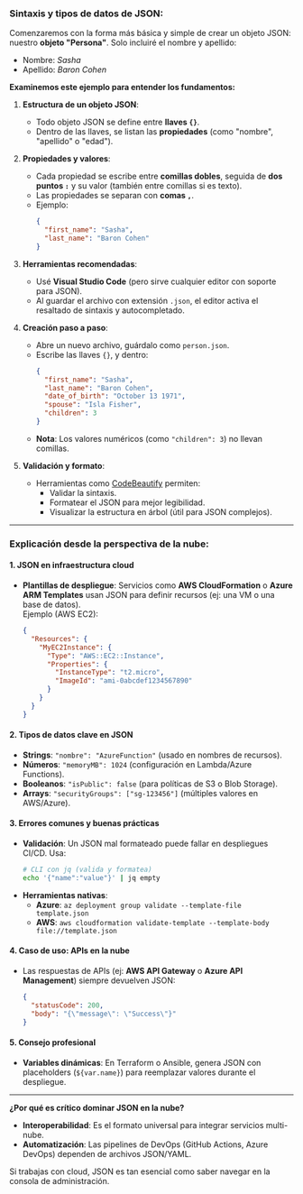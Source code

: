 ### **Sintaxis y tipos de datos de JSON:**  

Comenzaremos con la forma más básica y simple de crear un objeto JSON: nuestro **objeto "Persona"**. Solo incluiré el nombre y apellido:  
- Nombre: *Sasha*  
- Apellido: *Baron Cohen*  

**Examinemos este ejemplo para entender los fundamentos:**  
1. **Estructura de un objeto JSON**:  
   - Todo objeto JSON se define entre **llaves `{}`**.  
   - Dentro de las llaves, se listan las **propiedades** (como "nombre", "apellido" o "edad").  

2. **Propiedades y valores**:  
   - Cada propiedad se escribe entre **comillas dobles**, seguida de **dos puntos `:`** y su valor (también entre comillas si es texto).  
   - Las propiedades se separan con **comas `,`**.  
   - Ejemplo:  
     ```json
     {
       "first_name": "Sasha",
       "last_name": "Baron Cohen"
     }
     ```

3. **Herramientas recomendadas**:  
   - Usé **Visual Studio Code** (pero sirve cualquier editor con soporte para JSON).  
   - Al guardar el archivo con extensión `.json`, el editor activa el resaltado de sintaxis y autocompletado.  

4. **Creación paso a paso**:  
   - Abre un nuevo archivo, guárdalo como `person.json`.  
   - Escribe las llaves `{}`, y dentro:  
     ```json
     {
       "first_name": "Sasha",
       "last_name": "Baron Cohen",
       "date_of_birth": "October 13 1971",
       "spouse": "Isla Fisher",
       "children": 3
     }
     ```  
   - **Nota**: Los valores numéricos (como `"children": 3`) no llevan comillas.  

5. **Validación y formato**:  
   - Herramientas como [CodeBeautify](https://codebeautify.org/jsonviewer) permiten:  
     - Validar la sintaxis.  
     - Formatear el JSON para mejor legibilidad.  
     - Visualizar la estructura en árbol (útil para JSON complejos).  

---

### **Explicación desde la perspectiva de la nube:**  

#### **1. JSON en infraestructura cloud**  
- **Plantillas de despliegue**: Servicios como **AWS CloudFormation** o **Azure ARM Templates** usan JSON para definir recursos (ej: una VM o una base de datos).  
  Ejemplo (AWS EC2):  
  ```json
  {
    "Resources": {
      "MyEC2Instance": {
        "Type": "AWS::EC2::Instance",
        "Properties": {
          "InstanceType": "t2.micro",
          "ImageId": "ami-0abcdef1234567890"
        }
      }
    }
  }
  ```  

#### **2. Tipos de datos clave en JSON**  
- **Strings**: `"nombre": "AzureFunction"` (usado en nombres de recursos).  
- **Números**: `"memoryMB": 1024` (configuración en Lambda/Azure Functions).  
- **Booleanos**: `"isPublic": false` (para políticas de S3 o Blob Storage).  
- **Arrays**: `"securityGroups": ["sg-123456"]` (múltiples valores en AWS/Azure).  

#### **3. Errores comunes y buenas prácticas**  
- **Validación**: Un JSON mal formateado puede fallar en despliegues CI/CD. Usa:  
  ```bash
  # CLI con jq (valida y formatea)
  echo '{"name":"value"}' | jq empty
  ```  
- **Herramientas nativas**:  
  - **Azure**: `az deployment group validate --template-file template.json`  
  - **AWS**: `aws cloudformation validate-template --template-body file://template.json`  

#### **4. Caso de uso: APIs en la nube**  
- Las respuestas de APIs (ej: **AWS API Gateway** o **Azure API Management**) siempre devuelven JSON:  
  ```json
  {
    "statusCode": 200,
    "body": "{\"message\": \"Success\"}"
  }
  ```  

#### **5. Consejo profesional**  
- **Variables dinámicas**: En Terraform o Ansible, genera JSON con placeholders (`${var.name}`) para reemplazar valores durante el despliegue.  

--- 

**¿Por qué es crítico dominar JSON en la nube?**  
- **Interoperabilidad**: Es el formato universal para integrar servicios multi-nube.  
- **Automatización**: Las pipelines de DevOps (GitHub Actions, Azure DevOps) dependen de archivos JSON/YAML.  

Si trabajas con cloud, JSON es tan esencial como saber navegar en la consola de administración.  
